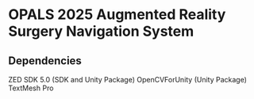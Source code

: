 # OPALS 2025 Augmented Reality Surgery Navigation System
 
## Dependencies
ZED SDK 5.0 (SDK and Unity Package)
OpenCVForUnity (Unity Package)
TextMesh Pro
